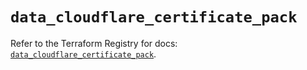 # `data_cloudflare_certificate_pack`

Refer to the Terraform Registry for docs: [`data_cloudflare_certificate_pack`](https://registry.terraform.io/providers/cloudflare/cloudflare/5.4.0/docs/data-sources/certificate_pack).
